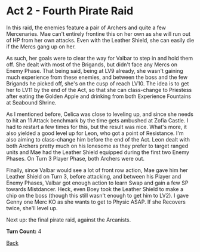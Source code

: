 # Act 2 - Fourth Pirate Raid

In this raid, the enemies feature a pair of Archers and quite a few Mercenaries. Mae can't entirely frontine this on her own as she will run out of HP from her own attacks. Even with the Leather Shield, she can easily die if the Mercs gang up on her.

As such, her goals were to clear the way for Valbar to step in and hold them off. She dealt with most of the Brigands, but didn't face any Mercs on Enemy Phase. That being said, being at LV9 already, she wasn't gaining much experience from these enemies, and between the boss and the few Brigands he picked off, she's on the cusp of reach LV10. The idea is to get her to LV11 by the end of the Act, so that she can class-change to Priestess after eating the Golden Apple and drinking from both Experience Fountains at Seabound Shrine.

As I mentioned before, Celica was close to leveling up, and since she needs to hit an 11 Attack benchmark by the time gets ambushed at Zofia Castle. I had to restart a few times for this, but the result was nice. What's more, it also yielded a good level up for Leon, who got a point of Resistance. I'm also aiming to class-change him before the end of the Act. Leon dealt with both Archers pretty much on his lonesome as they prefer to target ranged units and Mae had the Leather Shield equipped during the first two Enemy Phases. On Turn 3 Player Phase, both Archers were out.

Finally, since Valbar would see a lot of front row action, Mae gave him her Leather Shield on Turn 3, before attacking, and between his Player and Enemy Phases, Valbar got enough action to learn Swap and gain a few SP towards Mistdancer. Heck, even Boey took the Leather Shield to make a chip on the boss (though this still wasn't enough to get him to LV2). I gave Genny one Merc KO as she wants to get to Physic ASAP. If she Recovers twice, she'll level up.

Next up: the final pirate raid, against the Arcanists.

**Turn Count:** 4

[Back](../README.md)